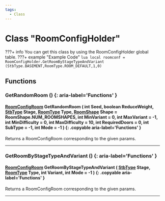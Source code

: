 ```yaml
---
tags:
  - Class
---
```

# Class "RoomConfigHolder"

???+ info
    You can get this class by using the RoomConfigHolder global table.
    ???+ example "Example Code"
        ```lua
        local roomconf = RoomConfigHolder.GetRoomByStageTypeAndVariant (StbType.BASEMENT,RoomType.ROOM_DEFAULT,1,0)
        ```

## Functions

### GetRandomRoom () {: aria-label='Functions' }
#### [RoomConfigRoom](https://wofsauge.github.io/IsaacDocs/rep/RoomConfig_Room.html) GetRandomRoom ( int Seed, boolean ReduceWeight, [StbType](enums/StbType.md) Stage, [RoomType](https://wofsauge.github.io/IsaacDocs/rep/enums/RoomType.html) Type, [RoomShape](https://wofsauge.github.io/IsaacDocs/rep/enums/RoomShape.html) Shape = RoomShape.NUM_ROOMSHAPES, int MinVariant = 0, int MaxVariant = -1, int MinDifficulty = 0, int MaxDifficulty = 10, int RequiredDoors = 0, int SubType = -1, int Mode = -1 ) {: .copyable aria-label='Functions' }
Returns a RoomConfigRoom corresponding to the given params.

___

### GetRoomByStageTypeAndVariant () {: aria-label='Functions' }
#### [RoomConfigRoom](https://wofsauge.github.io/IsaacDocs/rep/RoomConfig_Room.html) GetRoomByStageTypeAndVariant ( [StbType](enums/StbType.md) Stage, [RoomType](https://wofsauge.github.io/IsaacDocs/rep/enums/RoomType.html) Type, int Variant, int Mode = -1 ) {: .copyable aria-label='Functions' }
Returns a RoomConfigRoom corresponding to the given params.

___
